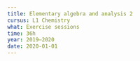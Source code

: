 ```yaml
---
title: Elementary algebra and analysis 2
cursus: L1 Chemistry
what: Exercise sessions
time: 36h
year: 2019–2020
date: 2020-01-01
---
```

